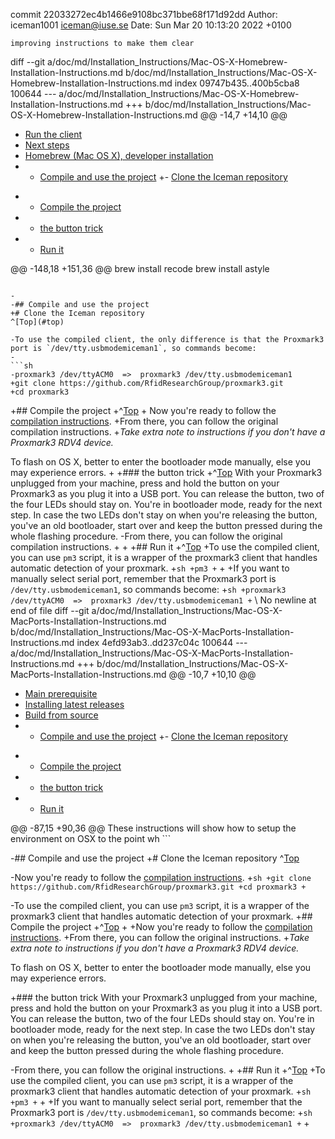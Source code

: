 commit 22033272ec4b1466e9108bc371bbe68f171d92dd
Author: iceman1001 <iceman@iuse.se>
Date:   Sun Mar 20 10:13:20 2022 +0100

    improving instructions to make them clear

diff --git a/doc/md/Installation_Instructions/Mac-OS-X-Homebrew-Installation-Instructions.md b/doc/md/Installation_Instructions/Mac-OS-X-Homebrew-Installation-Instructions.md
index 09747b435..400b5cba8 100644
--- a/doc/md/Installation_Instructions/Mac-OS-X-Homebrew-Installation-Instructions.md
+++ b/doc/md/Installation_Instructions/Mac-OS-X-Homebrew-Installation-Instructions.md
@@ -14,7 +14,10 @@
   - [Run the client](#run-the-client)
   - [Next steps](#next-steps)
 - [Homebrew (Mac OS X), developer installation](#homebrew-mac-os-x-developer-installation)
-  - [Compile and use the project](#compile-and-use-the-project)
+- [Clone the Iceman repository](#clone-the-iceman-repository)
+  - [Compile the project](#compile-the-project)
+    - [the button trick](#the-button-trick)
+  - [Run it](#run-it)
 
 
 
@@ -148,18 +151,36 @@ brew install recode
 brew install astyle
 ```
 
-
-## Compile and use the project
+# Clone the Iceman repository
 ^[Top](#top)
 
-To use the compiled client, the only difference is that the Proxmark3 port is `/dev/tty.usbmodemiceman1`, so commands become:
-
 ```sh
-proxmark3 /dev/ttyACM0  =>  proxmark3 /dev/tty.usbmodemiceman1
+git clone https://github.com/RfidResearchGroup/proxmark3.git
+cd proxmark3
 ```
 
+## Compile the project
+^[Top](#top)
+
 Now you're ready to follow the [compilation instructions](/doc/md/Use_of_Proxmark/0_Compilation-Instructions.md).
+From there, you can follow the original compilation instructions. 
+_Take extra note to instructions if you don't have a Proxmark3 RDV4 device._
 
 To flash on OS X, better to enter the bootloader mode manually, else you may experience errors.
+
+### the button trick
+^[Top](#top)
 With your Proxmark3 unplugged from your machine, press and hold the button on your Proxmark3 as you plug it into a USB port. You can release the button, two of the four LEDs should stay on. You're in bootloader mode, ready for the next step. In case the two LEDs don't stay on when you're releasing the button, you've an old bootloader, start over and keep the button pressed during the whole flashing procedure.
-From there, you can follow the original compilation instructions.
+
+
+## Run it
+^[Top](#top)
+To use the compiled client, you can use `pm3` script, it is a wrapper of the proxmark3 client that handles automatic detection of your proxmark.
+```sh
+pm3
+```
+
+If you want to manually select serial port, remember that the Proxmark3 port is `/dev/tty.usbmodemiceman1`, so commands become:
+```sh
+proxmark3 /dev/ttyACM0  =>  proxmark3 /dev/tty.usbmodemiceman1
+```
\ No newline at end of file
diff --git a/doc/md/Installation_Instructions/Mac-OS-X-MacPorts-Installation-Instructions.md b/doc/md/Installation_Instructions/Mac-OS-X-MacPorts-Installation-Instructions.md
index 4efd93ab3..dd237c04c 100644
--- a/doc/md/Installation_Instructions/Mac-OS-X-MacPorts-Installation-Instructions.md
+++ b/doc/md/Installation_Instructions/Mac-OS-X-MacPorts-Installation-Instructions.md
@@ -10,7 +10,10 @@
   - [Main prerequisite](#main-prerequisite)
   - [Installing latest releases](#installing-latest-releases)
   - [Build from source](#build-from-source)
-  - [Compile and use the project](#compile-and-use-the-project)
+- [Clone the Iceman repository](#clone-the-iceman-repository)
+  - [Compile the project](#compile-the-project)
+    - [the button trick](#the-button-trick)
+  - [Run it](#run-it)
 
 
 
@@ -87,15 +90,36 @@ These instructions will show how to setup the environment on OSX to the point wh
     ```
 
 
-## Compile and use the project
+# Clone the Iceman repository
 ^[Top](#top)
 
-Now you're ready to follow the [compilation instructions](/doc/md/Use_of_Proxmark/0_Compilation-Instructions.md).
+```sh
+git clone https://github.com/RfidResearchGroup/proxmark3.git
+cd proxmark3
+```
 
-To use the compiled client, you can use `pm3` script, it is a wrapper of the proxmark3 client that handles automatic detection of your proxmark.
+## Compile the project
+^[Top](#top)
+
+Now you're ready to follow the [compilation instructions](/doc/md/Use_of_Proxmark/0_Compilation-Instructions.md).
+From there, you can follow the original instructions. 
+_Take extra note to instructions if you don't have a Proxmark3 RDV4 device._
 
 To flash on OS X, better to enter the bootloader mode manually, else you may experience errors.
 
+### the button trick
 With your Proxmark3 unplugged from your machine, press and hold the button on your Proxmark3 as you plug it into a USB port. You can release the button, two of the four LEDs should stay on. You're in bootloader mode, ready for the next step. In case the two LEDs don't stay on when you're releasing the button, you've an old bootloader, start over and keep the button pressed during the whole flashing procedure.
 
-From there, you can follow the original instructions.
+
+## Run it
+^[Top](#top)
+To use the compiled client, you can use `pm3` script, it is a wrapper of the proxmark3 client that handles automatic detection of your proxmark.
+```sh
+pm3
+```
+
+If you want to manually select serial port, remember that the Proxmark3 port is `/dev/tty.usbmodemiceman1`, so commands become:
+```sh
+proxmark3 /dev/ttyACM0  =>  proxmark3 /dev/tty.usbmodemiceman1
+```
+

